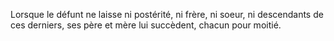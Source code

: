   
 Lorsque le défunt ne laisse ni postérité, ni frère, ni soeur, ni descendants de ces derniers, ses père et mère lui succèdent, chacun pour moitié.  

  
